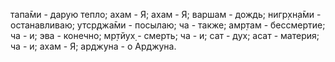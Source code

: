 тапа̄ми - дарую тепло; ахам - Я; ахам - Я; варшам - дождь; нигр̣хн̣а̄ми - останавливаю; утср̣джа̄ми - посылаю; ча - также; амр̣там - бессмертие; ча - и; эва - конечно; мр̣тйух̣ - смерть; ча - и; сат - дух; асат - материя; ча - и; ахам - Я; арджуна - о Арджуна.